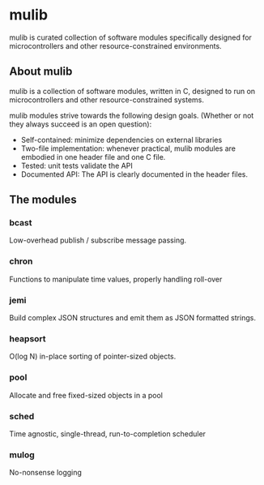 # mulib
mulib is curated collection of software modules specifically designed for
microcontrollers and other resource-constrained environments.

## About mulib

mulib is a collection of software modules, written in C, designed to run on
microcontrollers and other resource-constrained systems.

mulib modules strive towards the following design goals.  (Whether or not they
always succeed is an open question):

* Self-contained: minimize dependencies on external libraries
* Two-file implementation: whenever practical, mulib modules are embodied in one
  header file and one C file.
* Tested: unit tests validate the API
* Documented API: The API is clearly documented in the header files.

## The modules

### bcast

Low-overhead publish / subscribe message passing.

### chron

Functions to manipulate time values, properly handling roll-over

### jemi

Build complex JSON structures and emit them as JSON formatted strings.

### heapsort

O(log N) in-place sorting of pointer-sized objects.

### pool

Allocate and free fixed-sized objects in a pool

### sched

Time agnostic, single-thread, run-to-completion scheduler

### mulog

No-nonsense logging
